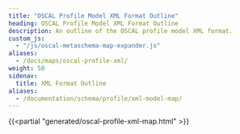 ```yaml
---
title: "OSCAL Profile Model XML Format Outline"
heading: OSCAL Profile Model XML Format Outline
description: An outline of the OSCAL profile model XML format.
custom_js:
  - "/js/oscal-metaschema-map-expander.js"
aliases:
  - /docs/maps/oscal-profile-xml/
weight: 50
sidenav:
  title: XML Format Outline
aliases:
  - /documentation/schema/profile/xml-model-map/
---
```


{{<partial "generated/oscal-profile-xml-map.html" >}}
